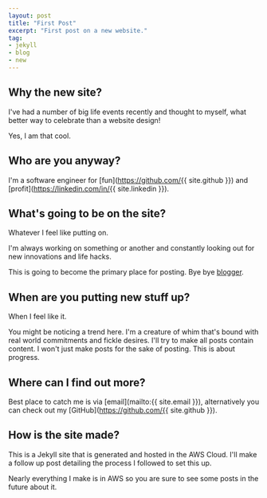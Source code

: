 ```yaml
---
layout: post
title: "First Post"
excerpt: "First post on a new website."
tag:
- jekyll
- blog
- new
---
```


## Why the new site?
I've had a number of big life events recently and thought to myself, what better way to celebrate than a website design!

Yes, I am that cool.

## Who are you anyway?
I'm a software engineer for [fun](https://github.com/{{ site.github }}) and [profit](https://linkedin.com/in/{{ site.linkedin }}).

## What's going to be on the site?
Whatever I feel like putting on.

I'm always working on something or another and constantly looking out for new innovations and life hacks.

This is going to become the primary place for posting. Bye bye [blogger](https://milkprojects.blogspot.co.nz/).

## When are you putting new stuff up?
When I feel like it.

You might be noticing a trend here. I'm a creature of whim that's bound with real world commitments and fickle desires.
I'll try to make all posts contain content. I won't just make posts for the sake of posting. This is about progress.

## Where can I find out more?
Best place to catch me is via [email](mailto:{{ site.email }}), alternatively you can check out my [GitHub](https://github.com/{{ site.github }}).


## How is the site made?
This is a Jekyll site that is generated and hosted in the AWS Cloud. I'll make a follow up post detailing the process I followed to set this up.

Nearly everything I make is in AWS so you are sure to see some posts in the future about it.
